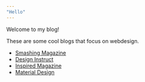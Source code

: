 ```yaml
---
"Hello"
---
```

Welcome to my blog!

These are some cool blogs that focus on webdesign. 

* [Smashing Magazine](https://www.smashingmagazine.com/)
* [Design Instruct](https://www.webpagefx.com/blog/web-design/)
* [Inspired Magazine](https://inspiredm.com/)
* [Material Design](http://materialdesignblog.com/)




